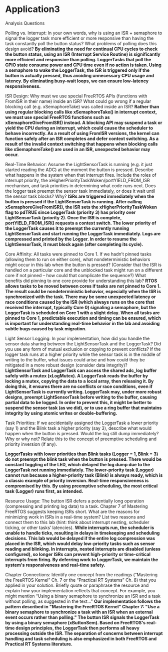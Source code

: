 # Application3
Analysis Questions


Polling vs. Interrupt: In your own words, why is using an ISR + semaphore to signal the logger task more efficient or more responsive than having the task constantly poll the button status? What problems of polling does this design avoid?
**By eliminating the need for continual CPU cycles to check the button status, using an ISR (Interrupt Service Routine) is significantly more efficient and responsive than polling. LoggerTasks that poll the GPIO state consume power and CPU time even if no action is taken. Using a semaphore to wake the LoggerTask, the ISR is triggered only if the button is actually pressed, thus avoiding unnecessary CPU usage and latency. By eliminating busy-wait loops, we can ensure low-latency responsiveness.**

ISR Design: Why must we use special FreeRTOS APIs (functions with FromISR in their name) inside an ISR? What could go wrong if a regular blocking call (e.g. xSemaphoreTake) was called inside an ISR?
**Rather than using regular blocking calls like xSemaphoreTake() in interrupt context, we must use special FreeRTOS functions such as xSemaphoreGiveFromISR() instead. A blocking API may suspend a task or yield the CPU during an interrupt, which could cause the scheduler to behave incorrectly. As a result of using FromISR versions, the kernel can function safely after an ISR completes and defer context switching. As a result of the invalid context switching that happens when blocking calls like xSemaphoreTake() are used in an ISR, unexpected behavior may occur.**


Real-Time Behavior: Assume the LightSensorTask is running (e.g. it just started reading the ADC) at the moment the button is pressed. Describe what happens in the system when that interrupt fires. Include the roles of interrupt priority, the xHigherPriorityTaskWoken/portYIELD_FROM_ISR mechanism, and task priorities in determining what code runs next. Does the logger task preempt the sensor task immediately, or does it wait until the sensor task blocks? Why?
**ISRs are triggered immediately when the button is pressed if the LightSensorTask is running. After calling xSemaphoreGiveFromISR(), the ISR sets the xHigherPriorityTaskWoken flag to pdTRUE since LoggerTask (priority 3) has priority over LightSensorTask (priority 2). Once the ISR is complete, portYIELD_FROM_ISR() requests a context switch. The lower priority of the LoggerTask causes it to preempt the currently running LightSensorTask and start running the LoggerTask immediately. Logs are compressed and printed by the Logger. In order to resume the LightSensorTask, it must block again (after completing its cycle).**

Core Affinity: All tasks were pinned to Core 1. If we hadn’t pinned tasks (allowing them to run on either core), what nondeterministic behaviors might occur in this lab when the button is pressed? (Consider that the ISR is handled on a particular core and the unblocked task might run on a different core if not pinned – how could that complicate the sequence?) What benefits did pinning to one core provide for understanding this lab?
**RTOS allows tasks to be moved between cores if tasks are not pinned to Core 1. The result could be nondeterministic behavior, especially when the ISR is synchronized with the task. There may be some unexpected latency or race conditions caused by the ISR (which always runs on the core that received the interrupt, typically Core 0) signaling a semaphore, but the LoggerTask is scheduled on Core 1 with a slight delay. When all tasks are pinned to Core 1, predictable execution and timing can be ensured, which is important for understanding real-time behavior in the lab and avoiding subtle bugs caused by task migration.**

Light Sensor Logging: In your implementation, how did you handle the sensor data sharing between the LightSensorTask and the LoggerTask? Did you use any form of mutual exclusion or copying to prevent conflicts? If the logger task runs at a higher priority while the sensor task is in the middle of writing to the buffer, what issues could arise and how could they be mitigated in a more robust design (consider data integrity)?
**LightSensorTask and LoggerTask can access the shared adc_log buffer safely with a mutex (xLogMutex). A LoggerTask reads the buffer by locking a mutex, copying the data to a local array, then releasing it. By doing this, it ensures there are no conflicts or race conditions, even if LightSensorTask is currently writing. LoggerTask may, under more robust designs, preempt LightSensorTask before writing to the buffer, causing partial data to be logged. In order to prevent this, it might be better to suspend the sensor task (as we did), or to use a ring buffer that maintains integrity by using atomic writes or double-buffering.**

Task Priorities: If we accidentally assigned the LoggerTask a lower priority (say 1) and the Blink task a higher priority (say 3), describe what would happen when the button is pressed. Would the log still dump immediately? Why or why not? Relate this to the concept of preemptive scheduling and priority inversion (if any).

**LoggerTasks with lower priorities than Blink tasks (Logger = 1, Blink = 3) do not preempt the blink task when the button is pressed. There would be constant toggling of the LED, which delayed the log dump due to the LoggerTask not running immediately. The lower-priority task (Logger) cannot run because a higher-priority task (Blink) is always ready, which is a classic example of priority inversion. Real-time responsiveness is compromised by this. By using preemptive scheduling, the most critical task (Logger) runs first, as intended.**

Resource Usage: The button ISR defers a potentially long operation (compressing and printing log data) to a task. Chapter 7 of Mastering FreeRTOS suggests keeping ISRs short. What are the reasons for minimizing work in ISRs in a real-time system? List two reasons and connect them to this lab (hint: think about interrupt nesting, scheduler ticking, or other tasks’ latencies).
**While interrupts run, the scheduler is unable to handle ticks, resulting in delays in timekeeping and scheduling decisions. This lab would be delayed if the entire log compression was placed in the ISR, which would delay low-priority tasks such as sensor reading and blinking. In interrupts, nested interrupts are disabled (unless configured), so longer ISRs can prevent high-priority or time-critical interrupts from firing. By deferring work to LoggerTask, we maintain the system's responsiveness and real-time safety.**



Chapter Connections: Identify one concept from the readings (“Mastering the FreeRTOS Kernel” Ch. 7 or the “Practical RT Systems” Ch. 8) that you applied in your solution. Briefly quote or paraphrase the resource and explain how your implementation reflects that concept. For example, you might mention “Using a binary semaphore to synchronize an ISR and a task without polling, as suggested in the text..."
**Our implementation follows the pattern described in "Mastering the FreeRTOS Kernel" Chapter 7: "Use a binary semaphore to synchronize a task with an ISR when an external event occurs rather than polling." The button ISR signals the LoggerTask by using a binary semaphore (xButtonSem). Based on FreeRTOS's real-time design principles, the LoggerTask then performs all heavy processing outside the ISR. The separation of concerns between interrupt handling and task scheduling is also emphasized in both FreeRTOS and Practical RT Systems literature.**




